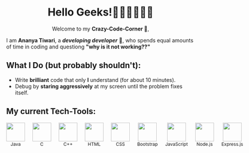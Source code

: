 <h1 align="center"> Hello Geeks!👩🏻‍💻🧑🏻‍💻</h1>
<p align="center">Welcome to my <b>Crazy-Code-Corner 🖤</b>,</p>

I am **Ananya Tiwari**, a ***developing developer*** 🎀, who spends equal amounts of time in coding and questiong **"why is it not working??"** 

## What I Do (but probably shouldn't):  
- Write **brilliant** code that only **I** understand (for about 10 minutes).  
- Debug by **staring aggressively** at my screen until the problem fixes itself.  

## My current Tech-Tools:  
<div style="display: flex; gap: 20px; flex-direction: row">
   <div style="text-align: center;">
    <img src="https://cdn.jsdelivr.net/gh/devicons/devicon/icons/java/java-original.svg" width="50" height="50"/>
    <div style="font-size: 12px;">Java</div>
  </div>
  <div style="text-align: center;">
    <img src="https://cdn.jsdelivr.net/gh/devicons/devicon/icons/c/c-original.svg" width="50" height="50"/>
    <div style="font-size: 12px;">C</div>
  </div>
  <div style="text-align: center;">
    <img src="https://cdn.jsdelivr.net/gh/devicons/devicon/icons/cplusplus/cplusplus-original.svg" width="50" height="50"/>
    <div style="font-size: 12px;">C++</div>
  </div>
<!--   <div style="text-align: center;">
    <img src="https://cdn.jsdelivr.net/gh/devicons/devicon/icons/python/python-original.svg" width="50" height="50"/>
    <div style="font-size: 12px;">Python</div>
  </div> -->
  <div style="text-align: center;">
    <img src="https://cdn.jsdelivr.net/gh/devicons/devicon/icons/html5/html5-original.svg" width="50" height="50"/>
    <div style="font-size: 12px;">HTML</div>
  </div>
  <div style="text-align: center;">
    <img src="https://cdn.jsdelivr.net/gh/devicons/devicon/icons/css3/css3-original.svg" width="50" height="50"/>
    <div style="font-size: 12px;">CSS</div>
  </div>
  <div style="text-align: center;">
    <img src="https://cdn.jsdelivr.net/gh/devicons/devicon/icons/bootstrap/bootstrap-original.svg" width="50" height="50"/>
    <div style="font-size: 12px;">Bootstrap</div>
  </div>
  <div style="text-align: center;">
    <img src="https://cdn.jsdelivr.net/gh/devicons/devicon/icons/javascript/javascript-original.svg" width="50" height="50"/>
    <div style="font-size: 12px;">JavaScript</div>
  </div>
  <div style="text-align: center;">
    <img src="https://cdn.jsdelivr.net/gh/devicons/devicon/icons/nodejs/nodejs-original.svg" width="50" height="50"/>
    <div style="font-size: 12px;">Node.js</div>
  </div>
  <div style="text-align: center;">
    <img src="https://cdn.jsdelivr.net/gh/devicons/devicon/icons/express/express-original.svg" width="50" height="50"/>
    <div style="font-size: 12px;">Express.js</div>
  </div>
</div>


